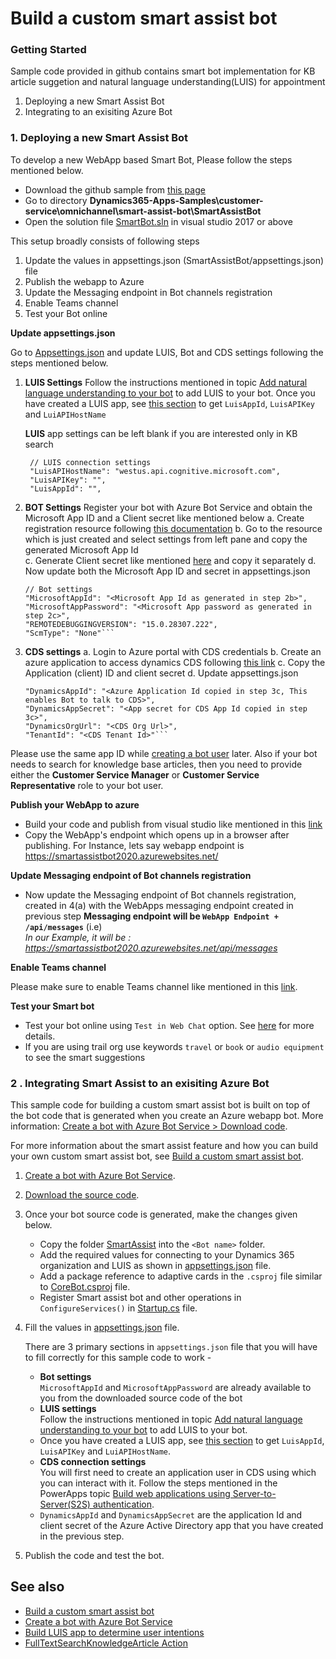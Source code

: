 # Build a custom smart assist bot

### Getting Started
Sample code provided in github contains smart bot implementation for KB article suggetion and natural language understanding(LUIS) for appointment

1) Deploying a new Smart Assist Bot
2) Integrating to an exisiting Azure Bot

### 1. Deploying a new Smart Assist Bot

To develop a new WebApp based Smart Bot, Please follow the steps mentioned below.

- Download the github sample from [this page](https://github.com/microsoft/Dynamics365-Apps-Samples)
- Go to directory **Dynamics365-Apps-Samples\customer-service\omnichannel\smart-assist-bot\SmartAssistBot**
- Open the solution file [SmartBot.sln](https://github.com/microsoft/Dynamics365-Apps-Samples/blob/master/customer-service/omnichannel/smart-assist-bot/SmartAssistBot/CoreBot.sln) in visual studio 2017 or above

This setup broadly consists of following steps
1) Update the values in appsettings.json (SmartAssistBot/appsettings.json) file<br />
2) Publish the webapp to Azure<br />
3) Update the Messaging endpoint in Bot channels registration<br />
4) Enable Teams channel<br />
5) Test your Bot online<br />

**Update appsettings.json** <br />

Go to [Appsettings.json](https://github.com/microsoft/Dynamics365-Apps-Samples/blob/master/customer-service/omnichannel/smart-assist-bot/SmartAssistBot/appsettings.json) and update LUIS, Bot and CDS settings following the steps mentioned below.

1) **LUIS Settings**
Follow the instructions mentioned in topic [Add natural language understanding to your bot](https://docs.microsoft.com/en-us/azure/bot-service/bot-builder-howto-v4-luis?view=azure-bot-service-4.0&tabs=csharp) to add LUIS to your bot. Once you have created a LUIS app, see [this section](https://docs.microsoft.com/en-us/azure/bot-service/bot-builder-howto-v4-luis?view=azure-bot-service-4.0&tabs=csharp#retrieve-application-information-from-the-luisai-portal) to get `LuisAppId`, `LuisAPIKey` and `LuiAPIHostName`

    **LUIS** app settings can be left blank if you are interested only in KB search
    
        // LUIS connection settings
        "LuisAPIHostName": "westus.api.cognitive.microsoft.com",
        "LuisAPIKey": "",
        "LuisAppId": "",

2) **BOT Settings**
Register your bot with Azure Bot Service and obtain the Microsoft App ID and a Client secret like mentioned below 
        a. Create registration resource following [this documentation](https://docs.microsoft.com/en-us/azure/bot-service/bot-service-quickstart-registration?view=azure-bot-service-3.0#create-a-registration-resource)
        b. Go to the resource which is just created and select settings from left pane and copy the generated Microsoft App Id  
        c. Generate Client secret like mentioned [here](https://docs.microsoft.com/en-us/azure/bot-service/bot-service-quickstart-registration?view=azure-bot-service-3.0#get-registration-password) and copy it separately
        d. Now update both the Microsoft App ID and secret in appsettings.json
    ```
    // Bot settings
    "MicrosoftAppId": "<Microsoft App Id as generated in step 2b>",
    "MicrosoftAppPassword": "<Microsoft App password as generated in step 2c>",
    "REMOTEDEBUGGINGVERSION": "15.0.28307.222",
    "ScmType": "None"```

3) **CDS settings**
a. Login to Azure portal with CDS credentials
b. Create an azure application to access dynamics CDS following [this link](https://docs.microsoft.com/en-us/powerapps/developer/common-data-service/walkthrough-register-app-azure-active-directory#create-an-application-registration)
c. Copy the Application (client) ID and client secret
d. Update appsettings.json
     ```//Dynamics connection settings
    "DynamicsAppId": "<Azure Application Id copied in step 3c, This enables Bot to talk to CDS>",
    "DynamicsAppSecret": "<App secret for CDS App Id copied in step 3c>",
    "DynamicsOrgUrl": "<CDS Org Url>",
    "TenantId": "<CDS Tenant Id>"```

Please use the same app ID while [creating a bot user](https://docs.microsoft.com/en-us/dynamics365/omnichannel/administrator/smart-assist#step-2-create-a-bot-user) later. Also if your bot needs to search for knowledge base articles, then you need to provide either
the **Customer Service Manager** or **Customer Service Representative** role to your bot user.


**Publish your WebApp to azure**<br />

- Build your code and publish from visual studio like mentioned in this [link](https://docs.microsoft.com/en-us/visualstudio/deployment/quickstart-deploy-to-azure?view=vs-2019)
- Copy the WebApp's endpoint which opens up in a browser after publishing. For Instance, lets say webapp endpoint is https://smartassistbot2020.azurewebsites.net/

**Update Messaging endpoint of Bot channels registration**<br />

- Now update the Messaging endpoint of Bot channels registration, created in 4(a) with the WebApps messaging endpoint created in previous step
**Messaging endpoint will be ```WebApp Endpoint + /api/messages```**  (i.e)  
_In our Example, it will be : https://smartassistbot2020.azurewebsites.net/api/messages_

**Enable Teams channel**

Please make sure to enable Teams channel like mentioned in this [link](https://docs.microsoft.com/en-us/azure/bot-service/channel-connect-teams?view=azure-bot-service-4.0).

**Test your Smart bot**

- Test your bot online using ```Test in Web Chat``` option. See [here](https://docs.microsoft.com/en-us/azure/bot-service/abs-quickstart?view=azure-bot-service-4.0#test-the-bot) for more details. 
- If you are using trail org use keywords `travel`  or `book` or `audio equipment` to see the smart suggestions

### 2 . Integrating Smart Assist to an exisiting Azure Bot

This sample code for building a custom smart assist bot is built on top of the bot code that is generated when you create an Azure webapp bot. More information: [Create a bot with Azure Bot Service > Download code](https://docs.microsoft.com/en-us/azure/bot-service/abs-quickstart?view=azure-bot-service-4.0#download-code).

For more information about the smart assist feature and how you can build your own custom smart assist bot, see [Build a custom smart assist bot](https://docs.microsoft.com/en-us/dynamics365/omnichannel/developer/how-to/smart-assist-bot).

1. [Create a bot with Azure Bot Service](https://docs.microsoft.com/en-us/azure/bot-service/abs-quickstart?view=azure-bot-service-4.0).
2. [Download the source code](https://docs.microsoft.com/en-us/azure/bot-service/abs-quickstart?view=azure-bot-service-4.0#download-code).
3. Once your bot source code is generated, make the changes given below.
    * Copy the folder [SmartAssist](SmartAssistBot/SmartAssist) into the `<Bot name>` folder.
    * Add the required values for connecting to your Dynamics 365 organization and LUIS as shown in [appsettings.json](SmartAssistBot/appsettings.json) file.
    * Add a package reference to adaptive cards in the `.csproj` file similar to [CoreBot.csproj](SmartAssistBot/CoreBot.csproj) file.
    * Register Smart assist bot and other operations in `ConfigureServices()` in [Startup.cs](SmartAssistBot/Startup.cs) file. 
4.	Fill the values in [appsettings.json](SmartAssistBot/appsettings.json) file.

    There are 3 primary sections in `appsettings.json` file that you will have to fill correctly for this sample code to work - 
      - **Bot settings**<br />
        `MicrosoftAppId` and `MicrosoftAppPassword` are already available to you from the downloaded source code of the bot 
      - **LUIS settings**<br />
        Follow the instructions mentioned in topic [Add natural language understanding to your bot](https://docs.microsoft.com/en-us/azure/bot-service/bot-builder-howto-v4-luis?view=azure-bot-service-4.0&tabs=csharp) to add LUIS to your bot.
      - Once you have created a LUIS app, see [this section](https://docs.microsoft.com/en-us/azure/bot-service/bot-builder-howto-v4-luis?view=azure-bot-service-4.0&tabs=csharp#retrieve-application-information-from-the-luisai-portal) to get `LuisAppId`, `LuisAPIKey` and `LuiAPIHostName`.
      - **CDS connection settings**<br />
        You will first need to create an application user in CDS using which you can interact with it. Follow the steps mentioned in the PowerApps topic [Build web applications using Server-to-Server(S2S) authentication](https://docs.microsoft.com/en-us/powerapps/developer/common-data-service/build-web-applications-server-server-s2s-authentication).
      * `DynamicsAppId` and `DynamicsAppSecret` are the application Id and client secret of the Azure Active Directory app that you have created in the previous step.

5.  Publish the code and test the bot.

## See also

- [Build a custom smart assist bot](https://docs.microsoft.com/en-us/dynamics365/omnichannel/developer/how-to/smart-assist-bot)
- [Create a bot with Azure Bot Service](https://docs.microsoft.com/en-us/azure/bot-service/abs-quickstart?view=azure-bot-service-4.0)
- [Build LUIS app to determine user intentions](https://docs.microsoft.com/en-us/azure/cognitive-services/luis/luis-quickstart-intents-only)
- [FullTextSearchKnowledgeArticle Action](https://docs.microsoft.com/en-us/dynamics365/customer-engagement/web-api/fulltextsearchknowledgearticle?view=dynamics-ce-odata-9)
